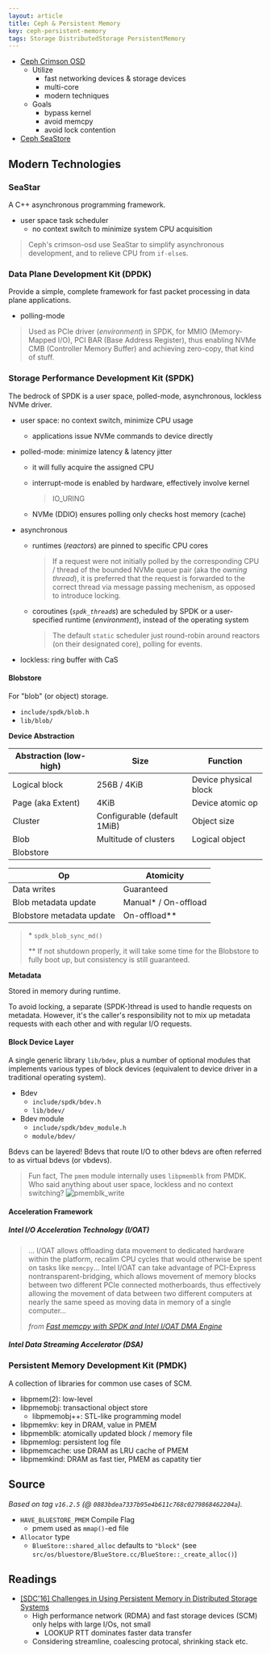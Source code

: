 ```yaml
---
layout: article
title: Ceph & Persistent Memory
key: ceph-persistent-memory
tags: Storage DistributedStorage PersistentMemory
---
```


<!-- more -->

* [Ceph Crimson OSD](https://github.com/ceph/ceph-notes/blob/master/crimson/status.rst)
    * Utilize
        * fast networking devices & storage devices
        * multi-core
        * modern techniques
    * Goals
        * bypass kernel
        * avoid memcpy
        * avoid lock contention
* [Ceph SeaStore](https://docs.ceph.com/en/latest/dev/seastore/)


Modern Technologies
-------------------

### SeaStar

A C++ asynchronous programming framework.

* user space task scheduler
    * no context switch to minimize system CPU acquisition

> Ceph's crimson-osd use SeaStar to simplify asynchronous development, and to
> relieve CPU from `if-else`s.


### Data Plane Development Kit (DPDK)

Provide a simple, complete framework for fast packet processing in data plane
applications.

* polling-mode

> Used as PCIe driver (_environment_) in SPDK, for MMIO (Memory-Mapped I/O), PCI
> BAR (Base Address Register), thus enabling NVMe CMB (Controller Memory Buffer)
> and achieving zero-copy, that kind of stuff.


### Storage Performance Development Kit (SPDK)

The bedrock of SPDK is a user space, polled-mode, asynchronous, lockless NVMe
driver.

* user space: no context switch, minimize CPU usage
    * applications issue NVMe commands to device directly
* polled-mode: minimize latency & latency jitter
    * it will fully acquire the assigned CPU
    * interrupt-mode is enabled by hardware, effectively involve kernel

        > IO_URING

    * NVMe (DDIO) ensures polling only checks host memory (cache)
* asynchronous
    * runtimes (_reactors_) are pinned to specific CPU cores

        > If a request were not initially polled by the corresponding CPU /
        > thread of the bounded NVMe queue pair (aka the _owning thread_), it is
        > preferred that the request is forwarded to the correct thread via
        >message passing mechenism, as opposed to introduce locking.

    * coroutines (_`spdk_thread`s_) are scheduled by SPDK or a user-specified
        runtime (_environment_), instead of the operating system

        > The default `static` scheduler just round-robin around reactors (on
        > their designated core), polling for events.

* lockless: ring buffer with CaS

#### Blobstore

For "blob" (or object) storage.

* `include/spdk/blob.h`
* `lib/blob/`

__Device Abstraction__

| Abstraction (low-high) | Size                        | Function              |
|------------------------|-----------------------------|-----------------------|
| Logical block          | 256B / 4KiB                 | Device physical block |
| Page (aka Extent)      | 4KiB                        | Device atomic op      |
| Cluster                | Configurable (default 1MiB) | Object size           |
| Blob                   | Multitude of clusters       | Logical object        |
| Blobstore              |                             |                       |

| Op                        | Atomicity             |
|---------------------------|-----------------------|
| Data writes               | Guaranteed            |
| Blob metadata update      | Manual\* / On-offload |
| Blobstore metadata update | On-offload\**         |

> \* `spdk_blob_sync_md()`
>
> \** If not shutdown properly, it will take some time for the Blobstore to fully
> boot up, but consistency is still guaranteed.

__Metadata__

Stored in memory during runtime.

To avoid locking, a separate (SPDK-)thread is used to handle requests on metadata.
However, it's the caller's responsibility not to mix up metadata requests with
each other and with regular I/O requests.

#### Block Device Layer

A single generic library `lib/bdev`, plus a number of optional modules that
implements various types of block devices (equivalent to device driver in a
traditional operating system).

* Bdev
    * `include/spdk/bdev.h`
    * `lib/bdev/`
* Bdev module
    * `include/spdk/bdev_module.h`
    * `module/bdev/`

Bdevs can be layered! Bdevs that route I/O to other bdevs are often referred to
as virtual bdevs (or vbdevs).

> Fun fact, The `pmem` module internally uses `libpmemblk` from PMDK. Who said
> anything about user space, lockless and no context switching?
> ![pmemblk_write](https://i.loli.net/2021/08/18/nr6EJBbAVeLCiQZ.png)

#### Acceleration Framework

##### Intel I/O Acceleration Technology (I/OAT)

> ... I/OAT allows offloading data movement to dedicated hardware within the
> platform, recalim CPU cycles that would otherwise be spent on tasks like
> `memcpy`... Intel I/OAT can take advantage of PCI-Express
> nontransparent-bridging, which allows movement of memory blocks between two
> different PCIe connected motherboards, thus effectively allowing the movement
> of data between two different computers at nearly the same speed as moving
> data in memory of a single computer...
>
> _from [Fast memcpy with SPDK and Intel I/OAT DMA Engine](https://software.intel.com/content/www/us/en/develop/articles/fast-memcpy-using-spdk-and-ioat-dma-engine.html)_

##### Intel Data Streaming Accelerator (DSA)


### Persistent Memory Development Kit (PMDK)

A collection of libraries for common use cases of SCM.

* libpmem(2): low-level
* libpmemobj: transactional object store
    * libpmemobj++: STL-like programming model
* libpmemkv: key in DRAM, value in PMEM
* libpmemblk: atomically updated block / memory file
* libpmemlog: persistent log file
* libpmemcache: use DRAM as LRU cache of PMEM
* libpmemkind: DRAM as fast tier, PMEM as capatity tier


Source
------

_Based on tag `v16.2.5` (@ `0883bdea7337b95e4b611c768c0279868462204a`)._

* `HAVE_BLUESTORE_PMEM` Compile Flag
    * pmem used as `mmap()`-ed file
* `Allocator` type
    * `BlueStore::shared_alloc` defaults to `"block"` (see `src/os/bluestore/BlueStore.cc/BlueStore::_create_alloc()`)


Readings
--------

* [[SDC'16] Challenges in Using Persistent Memory in Distributed Storage Systems](https://www.snia.org/sites/default/files/SDC/2016/presentations/persistent_memory/Dan_Lambright_Challenges_Persistent_Memory_Distributed_Storage_Systems.pdf)
    * High performance network (RDMA) and fast storage devices (SCM) only helps
        with large I/Os, not small
        * LOOKUP RTT dominates faster data transfer
    * Considering streamline, coalescing protocal, shrinking stack etc.

<!--
* [[ATC'17] Octopus: an RDMA-enabled Distributed Persistent Memory File System](https://www.usenix.org/system/files/conference/atc17/atc17-lu.pdf)
    * Leverage RDMA `write_with_imm` and `cmp_and_swp` one-sided verbs to reduce
        waiting on network operation acknowledgements
    * Use shared remote memory pool as view of the overall storage namespace
    * Transactions are done locally, and then pushed to involved nodes, to avoid
        complex communications and coordinations
    * not much about persistent memory...
-->
